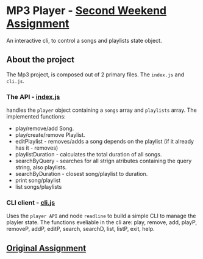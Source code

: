# MP3 Player - [Second Weekend Assignment](./original_task.md)

An interactive cli, to control a songs and playlists state object.

## About the project

The Mp3 project, is composed out of 2 primary files. The `index.js` and `cli.js`.

### The API - [index.js](./index.js)

handles the `player` object containing a `songs` array and `playlists` array.
The implemented functions:

- play/remove/add Song.
- play/create/remove Playlist.
- editPlaylist - removes/adds a song depends on the playlist (if it already has it - removes)
- playlistDuration - calculates the total duration of all songs.
- searchByQuery - searches for all strign atributes containing the query string, also playlists.
- searchByDuration - closest song/playlist to duration.
- print song/playlist
- list songs/playlists

### CLI client - [cli.js](./cli.js)

Uses the `player API` and node `readline` to build a simple CLI to manage the playler state.
The functions eveliable in the cli are: play, remove, add, playP, removeP, addP, editP, search, searchD, list, listP, exit, help.

## [Original Assignment](./original_task.md)
